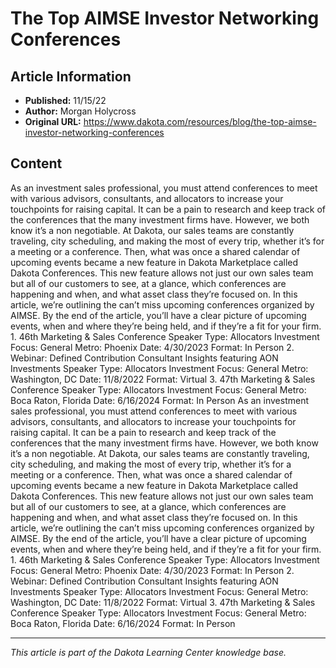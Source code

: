 # The Top AIMSE Investor Networking Conferences

## Article Information
- **Published:** 11/15/22
- **Author:** Morgan Holycross
- **Original URL:** https://www.dakota.com/resources/blog/the-top-aimse-investor-networking-conferences

## Content

As an investment sales professional, you must attend conferences to meet with various advisors, consultants, and allocators to increase your touchpoints for raising capital. It can be a pain to research and keep track of the conferences that the many investment firms have. However, we both know it’s a non negotiable. At Dakota, our sales teams are constantly traveling, city scheduling, and making the most of every trip, whether it’s for a meeting or a conference. Then, what was once a shared calendar of upcoming events became a new feature in Dakota Marketplace called Dakota Conferences. This new feature allows not just our own sales team but all of our customers to see, at a glance, which conferences are happening and when, and what asset class they’re focused on. In this article, we’re outlining the can’t miss upcoming conferences organized by AIMSE. By the end of the article, you’ll have a clear picture of upcoming events, when and where they’re being held, and if they’re a fit for your firm. 1. 46th Marketing & Sales Conference Speaker Type: Allocators Investment Focus: General Metro: Phoenix Date: 4/30/2023 Format: In Person 2. Webinar: Defined Contribution Consultant Insights featuring AON Investments Speaker Type: Allocators Investment Focus: General Metro: Washington, DC Date: 11/8/2022 Format: Virtual 3. 47th Marketing & Sales Conference Speaker Type: Allocators Investment Focus: General Metro: Boca Raton, Florida Date: 6/16/2024 Format: In Person As an investment sales professional, you must attend conferences to meet with various advisors, consultants, and allocators to increase your touchpoints for raising capital. It can be a pain to research and keep track of the conferences that the many investment firms have. However, we both know it’s a non negotiable. At Dakota, our sales teams are constantly traveling, city scheduling, and making the most of every trip, whether it’s for a meeting or a conference. Then, what was once a shared calendar of upcoming events became a new feature in Dakota Marketplace called Dakota Conferences. This new feature allows not just our own sales team but all of our customers to see, at a glance, which conferences are happening and when, and what asset class they’re focused on. In this article, we’re outlining the can’t miss upcoming conferences organized by AIMSE. By the end of the article, you’ll have a clear picture of upcoming events, when and where they’re being held, and if they’re a fit for your firm. 1. 46th Marketing & Sales Conference Speaker Type: Allocators Investment Focus: General Metro: Phoenix Date: 4/30/2023 Format: In Person 2. Webinar: Defined Contribution Consultant Insights featuring AON Investments Speaker Type: Allocators Investment Focus: General Metro: Washington, DC Date: 11/8/2022 Format: Virtual 3. 47th Marketing & Sales Conference Speaker Type: Allocators Investment Focus: General Metro: Boca Raton, Florida Date: 6/16/2024 Format: In Person

---

*This article is part of the Dakota Learning Center knowledge base.*